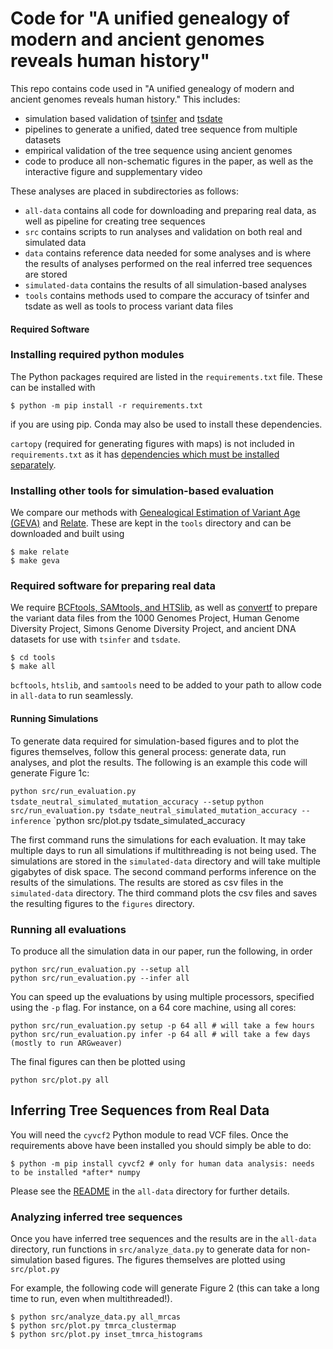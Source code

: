 # Code for "A unified genealogy of modern and ancient genomes reveals human history"

This repo contains code used in "A unified genealogy of modern and ancient genomes reveals human history."
This includes:
* simulation based validation of [tsinfer](https://tsinfer.readthedocs.io/) and
[tsdate](https://tsdate.readthedocs.io/en/latest/)
* pipelines to generate a unified, dated tree sequence from multiple datasets
* empirical validation of the tree sequence using ancient genomes
* code to produce all non-schematic figures in the paper, as well as the interactive figure and supplementary video

These analyses are placed in subdirectories as follows:
* `all-data` contains all code for downloading and preparing real data, as well as pipeline for creating tree sequences
* `src` contains scripts to run analyses and validation on both real and simulated data
* `data` contains reference data needed for some analyses and is where the results of analyses performed on the real inferred tree sequences are stored
* `simulated-data` contains the results of all simulation-based analyses
* `tools` contains methods used to compare the accuracy of tsinfer and tsdate as well as tools to process variant data files

#### Required Software

### Installing required python modules

The Python packages required are listed in the ``requirements.txt`` file. These can be 
installed with

```
$ python -m pip install -r requirements.txt
```

if you are using pip. Conda may also be used to install these dependencies.

``cartopy`` (required for generating figures with maps) is not included in ``requirements.txt`` as it has
[dependencies which must be installed separately](https://scitools.org.uk/cartopy/docs/latest/installing.html#installing).

### Installing other tools for simulation-based evaluation

We compare our methods with [Genealogical Estimation of Variant Age (GEVA)](https://github.com/pkalbers/geva) and
[Relate](https://myersgroup.github.io/relate/index.html). These are kept in the ``tools`` directory and can be
downloaded and built using 

```
$ make relate
$ make geva
```

### Required software for preparing real data

We require [BCFtools, SAMtools, and HTSlib](http://www.htslib.org/download/), as well as
[convertf](https://github.com/argriffing/eigensoft/tree/master/CONVERTF) to prepare the variant data files from
the 1000 Genomes Project, Human Genome Diversity Project, Simons Genome Diversity Project, and ancient DNA
datasets for use with `tsinfer` and `tsdate`.

```
$ cd tools
$ make all
```

`bcftools`, `htslib`, and `samtools` need to be added to your path to allow code in `all-data` to run seamlessly.

#### Running Simulations

To generate data required for simulation-based figures and to plot the figures themselves, follow this general process: generate data, run analyses, and plot the results. 
The following is an example this code will generate Figure 1c:

`python src/run_evaluation.py tsdate_neutral_simulated_mutation_accuracy --setup`
`python src/run_evaluation.py tsdate_neutral_simulated_mutation_accuracy --inference`
`python src/plot.py tsdate_simulated_accuracy

The first command runs the simulations for each evaluation. It may take multiple days to run all simulations if
multithreading is not being used. The simulations are stored in the `simulated-data` directory and will take multiple
gigabytes of disk space. The second command performs inference on the results of the simulations. The results are stored as
csv files in the `simulated-data` directory. The third command plots the csv files and saves the resulting figures to the
`figures` directory.


### Running all evaluations

To produce all the simulation data in our paper, run the following, in order

```
python src/run_evaluation.py --setup all 
python src/run_evaluation.py --infer all
```

You can speed up the evaluations by using multiple processors, specified using the `-p` flag.
For instance, on a 64 core machine, using all cores:

```
python src/run_evaluation.py setup -p 64 all # will take a few hours
python src/run_evaluation.py infer -p 64 all # will take a few days (mostly to run ARGweaver)
```

The final figures can then be plotted using

```
python src/plot.py all
```

## Inferring Tree Sequences from Real Data

You will need the `cyvcf2` Python module to read VCF files. Once the requirements above have been installed you should simply be able to do:

```
$ python -m pip install cyvcf2 # only for human data analysis: needs to be installed *after* numpy
```

Please see the [README](all-data/README.md) in the ``all-data`` directory for further details. 

### Analyzing inferred tree sequences

Once you have inferred tree sequences and the results are in the ``all-data`` directory, run functions in ``src/analyze_data.py`` to generate data for non-simulation based figures. The figures themselves are plotted using ``src/plot.py``

For example, the following code will generate Figure 2 (this can take a long time to run, even when multithreaded!). 
```
$ python src/analyze_data.py all_mrcas
$ python src/plot.py tmrca_clustermap
$ python src/plot.py inset_tmrca_histograms
```
